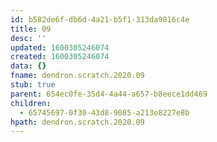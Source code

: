 ```yaml
---
id: b582de6f-db6d-4a21-b5f1-313da9816c4e
title: 09
desc: ''
updated: 1600305246074
created: 1600305246074
data: {}
fname: dendron.scratch.2020.09
stub: true
parent: 654ec0fe-35d4-4a44-a657-b8eece1dd469
children:
  - 65745697-0f30-43d8-9085-a213e8227e8b
hpath: dendron.scratch.2020.09
---
```


